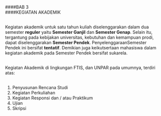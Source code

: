 ####BAB 3<br>
####KEGIATAN AKADEMIK<br><br>

Kegiatan akademik untuk satu tahun kuliah diselenggarakan dalam dua semester **reguler** yaitu **Semester Ganjil** dan **Semester Genap**. Selain itu, tergantung pada kebijakan universitas, kebutuhan dan kemampuan prodi, dapat diselenggarakan **Semester Pendek**. PenyelenggaraanSemester Pendek ini bersifat **tentatif**. Demikian juga keikutsertaan mahasiswa dalam kegiatan akademik pada Semester Pendek bersifat sukarela.<br><br>

Kegiatan Akademik di lingkungan FTIS, dan UNPAR pada umumnya, terdiri atas:<br><br>

1.	Penyusunan Rencana Studi
2.	Kegiatan Perkuliahan 
3.	Kegiatan Responsi dan / atau Praktikum
4.	Ujian
5.	Skripsi

